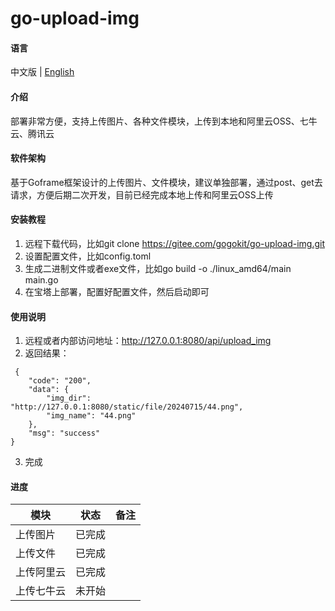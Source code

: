 # go-upload-img
#### 语言
中文版 | [English](README.en.md)
#### 介绍
部署非常方便，支持上传图片、各种文件模块，上传到本地和阿里云OSS、七牛云、腾讯云

#### 软件架构
基于Goframe框架设计的上传图片、文件模块，建议单独部署，通过post、get去请求，方便后期二次开发，目前已经完成本地上传和阿里云OSS上传


#### 安装教程

1.  远程下载代码，比如git clone https://gitee.com/gogokit/go-upload-img.git
2.  设置配置文件，比如config.toml
3.  生成二进制文件或者exe文件，比如go build -o ./linux_amd64/main main.go
4.  在宝塔上部署，配置好配置文件，然后启动即可

#### 使用说明

1.  远程或者内部访问地址：http://127.0.0.1:8080/api/upload_img
2.  返回结果：
```
 {
    "code": "200",
    "data": {
        "img_dir": "http://127.0.0.1:8080/static/file/20240715/44.png",
        "img_name": "44.png"
    },
    "msg": "success"
}
```
3.  完成

#### 进度
| 模块    | 状态  | 备注 |
|-------|-----|----|
| 上传图片  | 已完成 |    |
| 上传文件  | 已完成 |    |
| 上传阿里云 | 已完成 |    |
| 上传七牛云 | 未开始 |    |